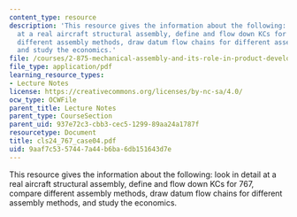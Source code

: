 ```yaml
---
content_type: resource
description: 'This resource gives the information about the following: look in detail
  at a real aircraft structural assembly, define and flow down KCs for 767, compare
  different assembly methods, draw datum flow chains for different assembly methods,
  and study the economics.'
file: /courses/2-875-mechanical-assembly-and-its-role-in-product-development-fall-2004/9aaf7c5357447a44b6ba6db151643d7e_cls24_767_case04.pdf
file_type: application/pdf
learning_resource_types:
- Lecture Notes
license: https://creativecommons.org/licenses/by-nc-sa/4.0/
ocw_type: OCWFile
parent_title: Lecture Notes
parent_type: CourseSection
parent_uid: 937e72c3-cbb3-cec5-1299-89aa24a1787f
resourcetype: Document
title: cls24_767_case04.pdf
uid: 9aaf7c53-5744-7a44-b6ba-6db151643d7e
---
```

This resource gives the information about the following: look in detail at a real aircraft structural assembly, define and flow down KCs for 767, compare different assembly methods, draw datum flow chains for different assembly methods, and study the economics.